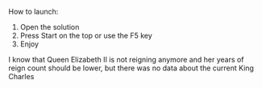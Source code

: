 How to launch:
1. Open the solution
2. Press Start on the top or use the F5 key
3. Enjoy

I know that Queen Elizabeth II is not reigning anymore and her years of reign count should be lower, but there was no data about the current King Charles 
